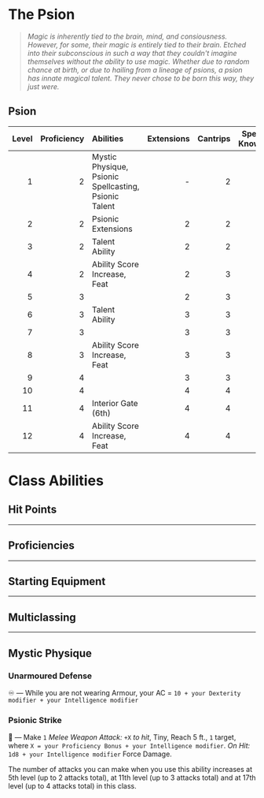 # The Psion

> *Magic is inherently tied to the brain, mind, and consiousness. However, for some, their magic is entirely tied to their brain. Etched into their subconscious in such a way that they couldn't imagine themselves without the ability to use magic. Whether due to random chance at birth, or due to hailing from a lineage of psions, a psion has innate magical talent. They never chose to be born this way, they just were.*

## Psion

| Level | Proficiency | Abilities                                             | Extensions | Cantrips | Spells Known | Mental Limit |
| ----: | ----------: | :---------------------------------------------------- | ---------: | -------: | -----------: | :----------: |
|     1 |           2 | Mystic Physique, Psionic Spellcasting, Psionic Talent |          - |        2 |            - |     1st      |
|     2 |           2 | Psionic Extensions                                    |          2 |        2 |            1 |     1st      |
|     3 |           2 | Talent Ability                                        |          2 |        2 |            1 |     2nd      |
|     4 |           2 | Ability Score Increase, Feat                          |          2 |        3 |            2 |     2nd      |
|     5 |           3 |                                                       |          2 |        3 |            2 |     3rd      |
|     6 |           3 | Talent Ability                                        |          3 |        3 |            3 |     3rd      |
|     7 |           3 |                                                       |          3 |        3 |            3 |     4th      |
|     8 |           3 | Ability Score Increase, Feat                          |          3 |        3 |            4 |     4th      |
|     9 |           4 |                                                       |          3 |        3 |            4 |     5th      |
|    10 |           4 |                                                       |          4 |        4 |            5 |     5th      |
|    11 |           4 | Interior Gate (6th)                                   |          4 |        4 |            5 |     5th      |
|    12 |           4 | Ability Score Increase, Feat                          |          4 |        4 |            6 |     5th      |

# Class Abilities

## Hit Points

---

## Proficiencies

---

## Starting Equipment

---

## Multiclassing

---

## Mystic Physique

### Unarmoured Defense

♾️ — While you are not wearing Armour, your AC = `10 + your Dexterity modifier + your Intelligence modifier`

### Psionic Strike

🔷 — Make `1` *Melee Weapon Attack:* `+X` *to hit*, Tiny, Reach 5 ft., `1` target, where `X = your Proficiency Bonus + your Intelligence modifier`. *On Hit:* `1d8 + your Intelligence modifier` Force Damage.

The number of attacks you can make when you use this ability increases at 5th level (up to 2 attacks total), at 11th level (up to 3 attacks total) and at 17th level (up to 4 attacks total) in this class.
